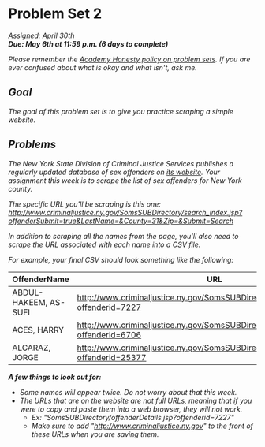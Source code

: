 # Problem Set 2
<i>Assigned: April 30th<i>
<br/><b>Due: May 6th at 11:59 p.m. (6 days to complete)</b>

Please remember the [Academy Honesty policy on problem sets](http://cdn.cs50.net/2014/fall/lectures/0/w/syllabus/syllabus.html#academic_honesty). If you are ever confused about what is okay and what isn't, ask me. 

## Goal
The goal of this problem set is to give you practice scraping a simple website.

## Problems
The New York State Division of Criminal Justice Services publishes a regularly updated database of sex offenders on [its website](http://www.criminaljustice.ny.gov/SomsSUBDirectory/search_index.jsp). Your assignment this week is to scrape the list of sex offenders for New York county.

The specific URL you'll be scraping is this one: http://www.criminaljustice.ny.gov/SomsSUBDirectory/search_index.jsp?offenderSubmit=true&LastName=&County=31&Zip=&Submit=Search

In addition to scraping all the names from the page, you'll also need to scrape the URL associated with each name into a CSV file.

For example, your final CSV should look something like the following:

| OffenderName | URL |
| --- | --- |
| ABDUL-HAKEEM, AS-SUFI | http://www.criminaljustice.ny.gov/SomsSUBDirectory/offenderDetails.jsp?offenderid=7227 |
| ACES, HARRY | http://www.criminaljustice.ny.gov/SomsSUBDirectory/offenderDetails.jsp?offenderid=6706 |
| ALCARAZ, JORGE | http://www.criminaljustice.ny.gov/SomsSUBDirectory/offenderDetails.jsp?offenderid=25377 |

<b>A few things to look out for:</b>
- Some names will appear twice. Do not worry about that this week.
- The URLs that are on the website are not full URLs, meaning that if you were to copy and paste them into a web browser, they will not work.
    - Ex: "SomsSUBDirectory/offenderDetails.jsp?offenderid=7227" 
    - Make sure to add "http://www.criminaljustice.ny.gov" to the front of these URLs when you are saving them.


